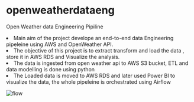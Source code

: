 # openweatherdataeng
Open Weather data Engineering Pipiline

 <li> Main aim of the project develope an end-to-end data Engineering pipeleine using AWS and OpenWeather API.</li>
 <li> The objective of this project is to extract transform and load the data , store it in AWS RDS and Visualize the analysis.</li>
 <li> The data is ingested from open weather api to AWS S3 bucket, ETL and data modelling is done using python </li>
 <li> The Loaded data is moved to AWS RDS and later used Power BI to visualize the data, the whole pipeleine is orchestrated using Airflow</li>


![flow](https://github.com/yashwant43/openweatherdataeng/assets/28762568/a75088d3-b4ca-4e32-aa27-7ed299b42363)
